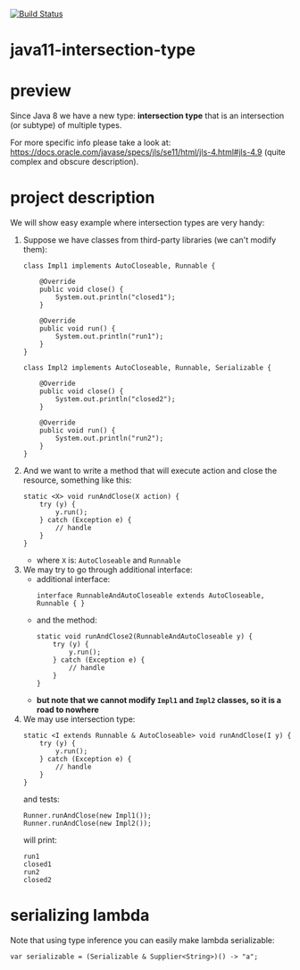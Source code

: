 [![Build Status](https://travis-ci.com/mtumilowicz/java11-intersection-type.svg?branch=master)](https://travis-ci.com/mtumilowicz/java11-intersection-type)

# java11-intersection-type

# preview
Since Java 8 we have a new type: **intersection type** that is an intersection (or subtype) of multiple types.

For more specific info please take a look at: https://docs.oracle.com/javase/specs/jls/se11/html/jls-4.html#jls-4.9
(quite complex and obscure description).

# project description
We will show easy example where intersection types are very handy:
1. Suppose we have classes from third-party libraries (we can't modify them):
    ```
    class Impl1 implements AutoCloseable, Runnable {
    
        @Override
        public void close() {
            System.out.println("closed1");
        }
    
        @Override
        public void run() {
            System.out.println("run1");
        }
    }
    ```
    ```
    class Impl2 implements AutoCloseable, Runnable, Serializable {
    
        @Override
        public void close() {
            System.out.println("closed2");
        }
    
        @Override
        public void run() {
            System.out.println("run2");
        }
    }
    ```
1. And we want to write a method that will execute action and close the resource, something like this:
    ```
    static <X> void runAndClose(X action) {
        try (y) {
            y.run();
        } catch (Exception e) {
            // handle
        }
    }
    ```
    * where `X` is: `AutoCloseable` and `Runnable`
1. We may try to go through additional interface:
    * additional interface:
        ```
        interface RunnableAndAutoCloseable extends AutoCloseable, Runnable { }
        ```
    * and the method:
        ```
        static void runAndClose2(RunnableAndAutoCloseable y) {
            try (y) {
                y.run();
            } catch (Exception e) {
                // handle
            }
        }
        ```
    * **but note that we cannot modify `Impl1` and `Impl2` classes, so it is a road to nowhere**
1. We may use intersection type:
    ```
    static <I extends Runnable & AutoCloseable> void runAndClose(I y) {
        try (y) {
            y.run();
        } catch (Exception e) {
            // handle
        }
    }
    ```
    and tests:
    ```
    Runner.runAndClose(new Impl1());
    Runner.runAndClose(new Impl2());
    ```
    will print:
    ```
    run1
    closed1
    run2
    closed2
    ```
# serializing lambda
Note that using type inference you can easily make lambda serializable:
```
var serializable = (Serializable & Supplier<String>)() -> "a";
```